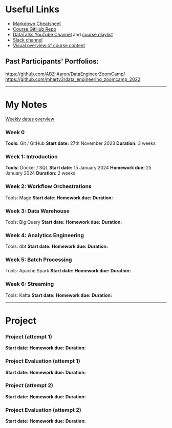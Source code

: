 # Useful Links

- [Markdown Cheatsheet](https://www.markdownguide.org/cheat-sheet/)
- [Course GitHub Repo](https://github.com/DataTalksClub/data-engineering-zoomcamp)
- [DataTalks YouTube Channel](https://www.youtube.com/@DataTalksClub) and [course playlist]()
- [Slack channel](https://app.slack.com/client/T01ATQK62F8/C01FABYF2RG)
- [Visual overview of course content](https://ci6.googleusercontent.com/proxy/sX4LFGFFDcI4e-b31MrLDi0j0Ctqy_IVP2Dod6mF73_iGvxGVG-aFBc2TJ2BsVlGNgTUZe-0fcKjtnBaazFmqq-31PuS8plXVnivYKd26fLpH9nZ_ggDgr_PzG4uDLM0QcBJScMM7wVKpyfozz-OnFTgvMmx8Q=s0-d-e1-ft#https://mcusercontent.com/0d7822ab98152f5afc118c176/images/47d139a5-36d6-7c42-41f1-e6cc3b48a05f.png)

## Past Participants' Portfolios:
https://github.com/ABZ-Aaron/DataEngineerZoomCamp/
https://github.com/mharty3/data_engineering_zoomcamp_2022

---

# My Notes

[Weekly dates overview](https://docs.google.com/spreadsheets/d/e/2PACX-1vQACMLuutV5rvXg5qICuJGL-yZqIV0FBD84CxPdC5eZHf8TfzB-CJT_3Mo7U7oGVTXmSihPgQxuuoku/pubhtml)

### Week 0
**Tools:** Git / GitHub
**Start date:** 27th November 2023
**Duration:** 3 weeks

### Week 1: Introduction
**Tools:** Docker / SQL
**Start date:** 15 January 2024
**Homework due:** 25 January 2024
**Duration:** 2 weeks

### Week 2: Workflow Orchestrations
Tools: Mage
**Start date:**
**Homework due:**
**Duration:**

### Week 3: Data Warehouse
Tools: Big Query
**Start date:**
**Homework due:**
**Duration:**

### Week 4: Analytics Engineering
Tools: dbt
**Start date:**
**Homework due:**
**Duration:**

### Week 5: Batch Processing
Tools: Apache Spark
**Start date:**
**Homework due:**
**Duration:**

### Week 6: Streaming
Tools: Kafta
**Start date:**
**Homework due:**
**Duration:**

---

# Project 
### Project (attempt 1)
**Start date:**
**Homework due:**
**Duration:**

### Project Evaluation (attempt 1)
**Start date:**
**Homework due:**
**Duration:**

### Project (attempt 2)
**Start date:**
**Homework due:**
**Duration:**

### Project Evaluation (attempt 2)
**Start date:**
**Homework due:**
**Duration:**